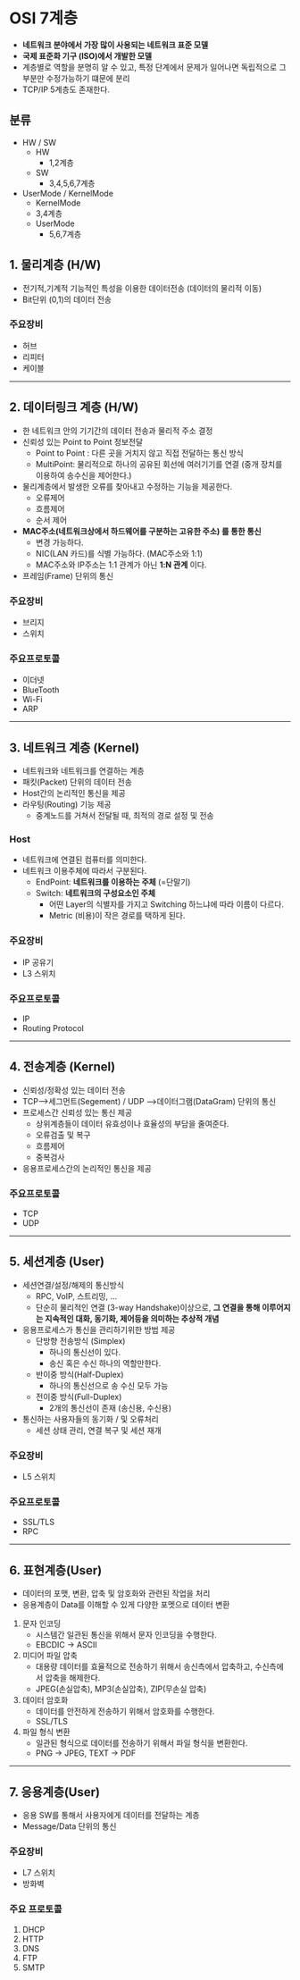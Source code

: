 # OSI 7계층
- **네트워크 분야에서 가장 많이 사용되는 네트워크 표준 모델**
- **국제 표준화 기구 (ISO)에서 개발한 모델**
- 계층별로 역할을 분명히 알 수 있고, 특정 단계에서 문제가 일어나면 독립적으로 그 부분만 수정가능하기 떄문에 분리
- TCP/IP 5계층도 존재한다.

## 분류
- HW / SW
  - HW
    - 1,2계층
  - SW
    - 3,4,5,6,7계층
- UserMode / KernelMode
  - KernelMode
  - 3,4계층
  - UserMode
    - 5,6,7계층

## 1. 물리계층 (H/W)
- 전기적,기계적 기능적인 특성을 이용한 데이터전송 (데이터의 물리적 이동)
- Bit단위 (0,1)의 데이터 전송

### 주요장비
- 허브
- 리피터
- 케이블
***
## 2. 데이터링크 계층 (H/W)
- 한 네트워크 안의 기기간의 데이터 전송과 물리적 주소 결정
- 신뢰성 있는 Point to Point 정보전달 
  - Point to Point : 다른 곳을 거치지 않고 직접 전달하는 통신 방식
  - MultiPoint: 물리적으로 하나의 공유된 회선에 여러기기를 연결 (중개 장치를 이용하여 송수신을 제어한다.)
- 물리계층에서 발생한 오류를 찾아내고 수정하는 기능을 제공한다.
  - 오류제어
  - 흐름제어
  - 순서 제어
- **MAC주소(네트워크상에서 하드웨어를 구분하는 고유한 주소) 를 통한 통신**
  - 변경 가능하다. 
  - NIC(LAN 카드)를 식별 가능하다. (MAC주소와 1:1)
  - MAC주소와 IP주소는 1:1 관계가 아닌 **1:N 관계** 이다.
- 프레임(Frame) 단위의 통신

### 주요장비
- 브리지
- 스위치

### 주요프로토콜
- 이더넷
- BlueTooth
- Wi-Fi
- ARP

***
## 3. 네트워크 계층 (Kernel)
- 네트워크와 네트워크를 연결하는 계층
- 패킷(Packet) 단위의 데이터 전송
- Host간의 논리적인 통신을 제공
- 라우팅(Routing) 기능 제공
  - 중계노드를 거쳐서 전달될 때, 최적의 경로 설정 및 전송

### Host
- 네트워크에 연결된 컴퓨터를 의미한다.
- 네트워크 이용주체에 따라서 구분된다.
  - EndPoint: **네트워크를 이용하는 주체** (=단말기)
  - Switch: **네트워크의 구성요소인 주체**
    - 어떤 Layer의 식별자를 가지고 Switching 하느냐에 따라 이름이 다르다.
    - Metric (비용)이 작은 경로를 택하게 된다.
  

### 주요장비
- IP 공유기
- L3 스위치

### 주요프로토콜
- IP
- Routing Protocol

***
## 4. 전송계층 (Kernel)
- 신뢰성/정확성 있는 데이터 전송
- TCP-->세그먼트(Segement) / UDP -->데이터그램(DataGram) 단위의 통신
- 프로세스간 신뢰성 있는 통신 제공
  - 상위계층들이 데이터 유효성이나 효율성의 부담을 줄여준다.
  - 오류검출 및 복구
  - 흐름제어
  - 중복검사
- 응용프로세스간의 논리적인 통신을 제공 

### 주요프로토콜
- TCP
- UDP
***
## 5. 세션계층 (User)
- 세션연결/설정/해제의 통신방식
  - RPC, VoIP, 스트리밍, ... 
  - 단순히 물리적인 연결 (3-way Handshake)이상으로, **그 연결을 통해 이루어지는 지속적인 대화, 동기화, 제어등을 의미하는 추상적 개념**
- 응용프로세스가 통신을 관리하기위한 방법 제공
  - 단방향 전송방식 (Simplex)
    - 하나의 통신선이 있다.
    - 송신 혹은 수신 하나의 역할만한다.
  - 반이중 방식(Half-Duplex)
    - 하나의 통신선으로 송 수신 모두 가능
  - 전이중 방식(Full-Duplex)
    - 2개의 통신선이 존재 (송신용, 수신용)
- 통신하는 사용자들의 동기화 / 및 오류처리
  - 세션 상태 관리, 연결 복구 및 세션 재개


### 주요장비
- L5 스위치

### 주요프로토콜
- SSL/TLS
- RPC

***
## 6. 표현계층(User)
- 데이터의 포맷, 변환, 압축 및 암호화와 관련된 작업을 처리
- 응용계층이 Data를 이해할 수 있게 다양한 포멧으로 데이터 변환
1. 문자 인코딩
   - 시스템간 일관된 통신을 위해서 문자 인코딩을 수행한다.
   - EBCDIC -> ASCII
2. 미디어 파일 압축
   - 대용량 데이터를 효율적으로 전송하기 위해서 송신측에서 압축하고, 수신측에서 압축을 해제한다.
   - JPEG(손실압축), MP3(손실압축), ZIP(무손실 압축)
3. 데이터 암호화
   - 데이터를 안전하게 전송하기 위해서 암호화를 수행한다.
   - SSL/TLS
4. 파일 형식 변환
   - 일관된 형식으로 데이터를 전송하기 위해서 파일 형식을 변환한다.
   - PNG -> JPEG, TEXT -> PDF

***
## 7. 응용계층(User)
- 응용 SW를 통해서 사용자에게 데이터를 전달하는 계층
- Message/Data 단위의 통신

### 주요장비
- L7 스위치
- 방화벽

### 주요 프로토콜
1. DHCP
2. HTTP
3. DNS
4. FTP
5. SMTP